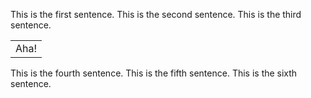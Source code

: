 This is the first sentence.
This is the second sentence.
This is the third sentence.

  <table attribute="value">
    <tr>
      <td>Aha!</td>
    </tr>
  </table>

This is the fourth sentence.
This is the fifth sentence.
This is the sixth sentence.
